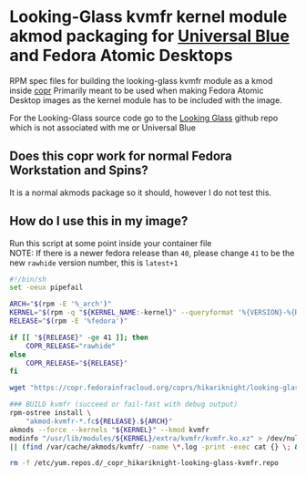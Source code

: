 # Looking-Glass kvmfr kernel module akmod packaging for [Universal Blue](https://ublue.it) and Fedora Atomic Desktops
RPM spec files for building the looking-glass kvmfr module as a kmod inside [copr](https://copr.fedorainfracloud.org/coprs/hikariknight/looking-glass-kvmfr/)
Primarily meant to be used when making Fedora Atomic Desktop images as the kernel module has to be included with the image.

For the Looking-Glass source code go to the [Looking Glass](https://github.com/gnif/LookingGlass) github repo which is not associated with me or Universal Blue

## Does this copr work for normal Fedora Workstation and Spins?
It is a normal akmods package so it should, however I do not test this.

## How do I use this in my image?
Run this script at some point inside your container file
<br>
NOTE: If there is a newer fedora release than `40`, please change `41` to be the new `rawhide` version number, this is `latest+1`

```bash
#!/bin/sh
set -oeux pipefail

ARCH="$(rpm -E '%_arch')"
KERNEL="$(rpm -q "${KERNEL_NAME:-kernel}" --queryformat '%{VERSION}-%{RELEASE}.%{ARCH}')"
RELEASE="$(rpm -E '%fedora')"

if [[ "${RELEASE}" -ge 41 ]]; then
    COPR_RELEASE="rawhide"
else
    COPR_RELEASE="${RELEASE}"
fi

wget "https://copr.fedorainfracloud.org/coprs/hikariknight/looking-glass-kvmfr/repo/fedora-${COPR_RELEASE}/hikariknight-looking-glass-kvmfr-fedora-${COPR_RELEASE}.repo" -O /etc/yum.repos.d/_copr_hikariknight-looking-glass-kvmfr.repo

### BUILD kvmfr (succeed or fail-fast with debug output)
rpm-ostree install \
    "akmod-kvmfr-*.fc${RELEASE}.${ARCH}"
akmods --force --kernels "${KERNEL}" --kmod kvmfr
modinfo "/usr/lib/modules/${KERNEL}/extra/kvmfr/kvmfr.ko.xz" > /dev/null \
|| (find /var/cache/akmods/kvmfr/ -name \*.log -print -exec cat {} \; && exit 1)

rm -f /etc/yum.repos.d/_copr_hikariknight-looking-glass-kvmfr.repo
```
